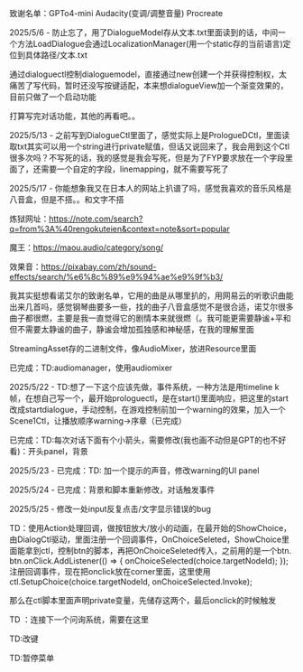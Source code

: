 致谢名单：GPTo4-mini Audacity(变调/调整音量) Procreate

2025/5/6 - 防止忘了，用了DialogueModel存从文本.txt里面读到的话，中间一个方法LoadDialogue会通过LocalizationManager(用一个static存的当前语言)定位到具体路径/文本.txt

通过dialoguectl控制dialoguemodel，直接通过new创建一个并获得控制权，太痛苦了写代码，暂时还没写按键适配，本来想dialogueView加一个渐变效果的，目前只做了一个启动功能

打算写完对话功能，其他的再看吧。。

2025/5/13 - 之前写到DialogueCtl里面了，感觉实际上是PrologueDCtl，里面读取txt其实可以用一个string进行private赋值，但话又说回来了，我会用到这个Ctl很多次吗？不写死的话，我的感觉是我会写死，但是为了FYP要求放在一个字段里面了，还需要一个自定的字段，linemapping，就不需要写死了

2025/5/17 - 你能想象我又在日本人的网站上扒谱了吗，感觉我喜欢的音乐风格是八音盒，但是不搭。。和文字不搭

炼狱网址：https://note.com/search?q=from%3A%40rengokuteien&context=note&sort=popular

魔王：https://maou.audio/category/song/

效果音：https://pixabay.com/zh/sound-effects/search/%e6%8c%89%e9%94%ae%e9%9f%b3/

我其实挺想看诺艾尔的致谢名单，它用的曲是从哪里扒的，用网易云的听歌识曲能出来几首吗，感觉钢琴曲要多一些，找的曲子八音盒感觉不是很合适，诺艾尔很多曲子都很燃，主要是我一直觉得它的剧情本来就很燃（。我可能更需要静谧+平和但不需要太静谧的曲子，静谧会增加孤独感和神秘感，在我的理解里面

StreamingAsset存的二进制文件，像AudioMixer，放进Resource里面

已完成：TD:audiomanager，使用audiomixer

2025/5/22 - TD:想了一下这个应该先做，事件系统，一种方法是用timeline k帧，在想自己写一个，最开始prologuectl，是在start()里面响应，把这里的start改成startdialogue，手动控制，在游戏控制前加一个warning的效果，加入一个Scene1Ctl，让播放顺序warning->序章（已完成）

已完成：TD:每次对话下面有个小箭头，需要修改(我也画不动但是GPT的也不好看)：开头panel，背景

2025/5/23 - 已完成：TD: 加一个提示的声音，修改warning的UI panel

2025/5/24 - 已完成：背景和脚本重新修改，对话触发事件

2025/5/25 - 修改一处input反复点击/文字显示错误的bug

TD：使用Action处理回调，做按钮放大/放小的动画，在最开始的ShowChoice，由DialogCtl驱动，里面注册一个回调事件，OnChoiceSeleted，ShowChoice里面能拿到ctl，控制btn的脚本，再把OnChoiceSeleted传入，之前用的是一个btn.                btn.onClick.AddListener(() => {
                    onChoiceSelected(choice.targetNodeId);
                });注册回调事件，现在把onclick放在corner里面，这里使用ctl.SetupChoice(choice.targetNodeId, onChoiceSelected.Invoke);

那么在ctl脚本里面声明private变量，先储存这两个，最后onclick的时候触发

TD ：连接下一个问询系统，需要在<hint>这里



TD:改键

TD:暂停菜单

